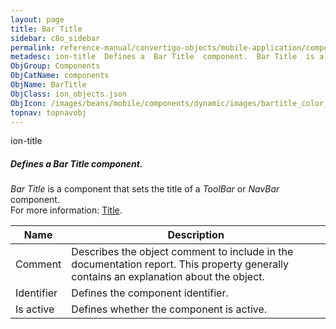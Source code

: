 ```yaml
---
layout: page
title: Bar Title
sidebar: c8o_sidebar
permalink: reference-manual/convertigo-objects/mobile-application/components/components/bar-title/
metadesc: ion-title  Defines a  Bar Title  component.  Bar Title  is a component that sets the title of a  ToolBar  or  NavBar  component.  For more information
ObjGroup: Components
ObjCatName: components
ObjName: BarTitle
ObjClass: ion_objects.json
ObjIcon: /images/beans/mobile/components/dynamic/images/bartitle_color_32x32.png
topnav: topnavobj
---
```

ion-title<br/>

##### Defines a <i>Bar Title</i> component.<br/>
<i>Bar Title</i> is a component that sets the title of a <i>ToolBar</i> or <i>NavBar</i> component.<br/>
 For more information: <a href='https://ionicframework.com/docs/v3/api/components/toolbar/Title/' target='_blank'>Title</a>.

Name | Description 
--- | ---
Comment | Describes the object comment to include in the documentation report.  This property generally contains an explanation about the object. 
Identifier | Defines the component identifier.  
Is active | Defines whether the component is active. 

